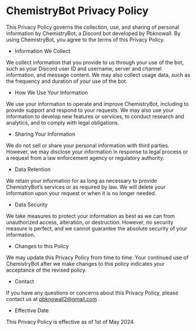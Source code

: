 # ChemistryBot Privacy Policy

This Privacy Policy governs the collection, use, and sharing of personal information by ChemistryBot, a Discord bot developed by Pbknowall. By using ChemistryBot, you agree to the terms of this Privacy Policy.


- Information We Collect

We collect information that you provide to us through your use of the bot, such as your Discord user ID and username, server and channel information, and message content. We may also collect usage data, such as the frequency and duration of your use of the bot.


- How We Use Your Information

We use your information to operate and improve ChemistryBot, including to provide support and respond to your requests. We may also use your information to develop new features or services, to conduct research and analytics, and to comply with legal obligations.


- Sharing Your Information

We do not sell or share your personal information with third parties. However, we may disclose your information in response to legal process or a request from a law enforcement agency or regulatory authority.


- Data Retention

We retain your information for as long as necessary to provide ChemistryBot’s services or as required by law. We will delete your information upon your request or when it is no longer needed.


- Data Security

We take measures to protect your information as best as we can from unauthorized access, alteration, or destruction. However, no security measure is perfect, and we cannot guarantee the absolute security of your information.


- Changes to this Policy

We may update this Privacy Policy from time to time. Your continued use of ChemistryBot after we make changes to this policy indicates your acceptance of the revised policy.


- Contact

If you have any questions or concerns about this Privacy Policy, please contact us at pbknowall2@gmail.com .


- Effective Date

This Privacy Policy is effective as of 1st of May 2024.
